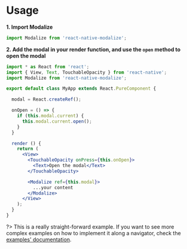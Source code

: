 # Usage

**1. Import Modalize**

```jsx
import Modalize from 'react-native-modalize';
```

**2. Add the modal in your render function, and use the `open` method to open the modal**

```jsx
import * as React from 'react';
import { View, Text, TouchableOpacity } from 'react-native';
import Modalize from 'react-native-modalize';

export default class MyApp extends React.PureComponent {

  modal = React.createRef();

  onOpen = () => {
    if (this.modal.current) {
      this.modal.current.open();
    }
  }

  render () {
    return (
      <View>
        <TouchableOpacity onPress={this.onOpen}>
          <Text>Open the modal</Text>
        </TouchableOpacity>

        <Modalize ref={this.modal}>
          ...your content
        </Modalize>
      </View>
    );
  }
}
```

?> This is a really straight-forward example. If you want to see more complex examples on how to implement it along a navigator, check the [examples' documentation](/EXAMPLES.md).
